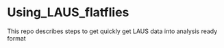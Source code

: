 # Using_LAUS_flatflies
This repo describes steps to get quickly get LAUS data into analysis ready format
